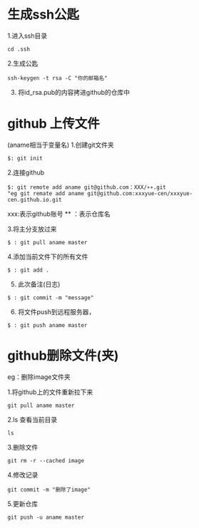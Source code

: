# 生成ssh公匙
1.进入ssh目录
```shell
cd .ssh
```
2.生成公匙
```shell
ssh-keygen -t rsa -C "你的邮箱名"
```
3. 将id_rsa.pub的内容拷进github的仓库中


# github 上传文件

(aname相当于变量名)
1.创建git文件夹
```shell
$: git init
```
2.连接github
```shell
$: git remote add aname git@github.com：XXX/∗∗.git
"eg git remate add aname git@github.com:xxxyue-cen/xxxyue-cen.github.io.git
```
xxx:表示github账号
** ：表示仓库名

3.将主分支放过来
```shell
$ : git pull aname master
```

4.添加当前文件下的所有文件
```shell
$ : git add .
```

5. 此次备注(日志)
```shell
$ : git commit -m "message"  
```

6. 将文件push到远程服务器，
```shell
$ : git push aname master   

```

# github删除文件(夹)

eg：删除image文件夹

1.将github上的文件重新拉下来
```shell
git pull aname master 
```
2.ls 查看当前目录
```shell
ls
```
3.删除文件
```shell 
git rm -r --cached image
```
4.修改记录 
```shell
git commit -m "删除了image"
```
5.更新仓库
```shell
git push -u aname master 
```
